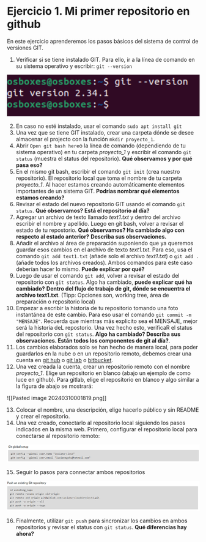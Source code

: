 # Ejercicio 1. Mi primer repositorio en github

En este ejercicio aprenderemos los pasos básicos del sistema de control de versiones GIT.

1. Verificar si se tiene instalado GIT. Para ello, ir a la línea de comando en su sistema operativo y escribir: `git --version`

<img src="./Figures_teaching/Pasted image 20240311001742.png" alt="drawing" width="800"/>

2. En caso no esté instalado, usar el comando `sudo apt install git`
3. Una vez que se tiene GIT instalado, crear una carpeta dónde se desee almacenar el projecto con la función `mkdir proyecto_1`.
4. Abrir `Open git bash here`o la línea de comando (dependiendo de tu sistema operativo) en tu carpeta *proyecto_1* y escribir el comando `git status` (muestra el status del repositorio). **Qué observamos y por qué pasa eso?**
5. En el mismo git bash, escribir el comando `git init` (crea nuestro repositorio). El repositorio local que toma el nombre de tu carpeta *proyecto_1*. Al hacer estamos creando automáticamente elementos importantes de un sistema GIT. **Podrías nombrar qué elementos estamos creando?**
6. Revisar el estado del nuevo repositorio GIT usando el comando `git status`. **Qué observamos?** **Está el repositorio al día?**
7. Agregar un archivo de texto llamado *text1.txt* y dentro del archivo escribir el nombre y apellido. Luego en git bash, volver a revisar el estado de tu repostorio. **Qué observamos? Ha cambiado algo con respecto al estado anterior?** **Describa sus observaciones.**
8. Añadir el archivo al área de preparación suponiendo que ya queremos guardar esos cambios en el archivo de texto *text1.txt*. Para eso, usa el comando `git add text1.txt` (añade solo el archivo *text1.txt*) o `git add .` (añade todos los archivos creados). Ambos comandos para este caso deberían hacer lo mismo. **Puede explicar por qué?**
9. Luego de usar el comando `git add`, volver a revisar el estado del repositorio con `git status`. Algo ha cambiado, **puede explicar qué ha cambiado?** **Dentro del flujo de trabajo de git, dónde se encuentra el archivo text1.txt**. (Tipp: Opciones son, working tree, área de preparación o repositorio local)
10. Empezar a escribir la historia de tu repositorio tomando una foto instantánea de este cambio. Para eso usar el comando `git commit -m "MENSAJE"`. Recuerda que mientras más explicito sea el MENSAJE, mejor será la historia deL repostorio. Una vez hecho esto, verificaR el status del repositorio  con `git status`. **Algo ha cambiado? Describa sus observaciones. Están todos los componentes de git al día?**.
11. Los cambios elaborados solo se han hecho de manera local, para poder guardarlos en la nube o en un repositorio remoto, debemos crear una cuenta en [git hub](https://github.com/) o [git lab](https://gitlab.com/users/sign_in) o [bitbucket](https://bitbucket.org/).
12. Una vez creada la cuenta, crear un repositorio remoto con el nombre *proyecto_1*. Elige un repositorio en blanco (abajo un ejemplo de como luce en github). Para gitlab, elige el repositorio en blanco y algo similar a la figura de abajo se mostrará:

![[Pasted image 20240310001819.png]]

13. Colocar el nombre, una descripción, elige hacerlo público y sin README y crear el repositorio.
14. Una vez creado, conectarlo al repositorio local siguiendo los pasos indicados en la misma web. Primero, configurar el repositorio local para conectarse al repositorio remoto:
<img src="./Figures_teaching/Pasted image 20240310001929.png" alt="drawing" width="800"/>

15. Seguir lo pasos para connectar ambos repositorios
<img src="./Figures_teaching/Pasted image 20240310001937.png" alt="drawing" width="800"/>

16. Finalmente, utilizar `git push`  para sincronizar los cambios en ambos repositorios y revisar el status con `git status`. **Qué diferencias hay ahora?**
